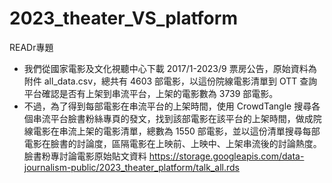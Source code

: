 # 2023_theater_VS_platform
READr專題
* 我們從國家電影及文化視聽中心下載 2017/1-2023/9 票房公告，原始資料為附件 all_data.csv，總共有 4603 部電影，以這份院線電影清單到 OTT 查詢平台確認是否有上架到串流平台，上架的電影數為 3739 部電影。
* 不過，為了得到每部電影在串流平台的上架時間，使用 CrowdTangle 搜尋各個串流平台臉書粉絲專頁的發文，找到該部電影在該平台的上架時間，做成院線電影在串流上架的電影清單，總數為 1550 部電影，並以這份清單搜尋每部電影在臉書的討論度，區隔電影在上映前、上映中、上架串流後的討論熱度。臉書粉專討論電影原始貼文資料 https://storage.googleapis.com/data-journalism-public/2023_theater_platform/talk_all.rds
